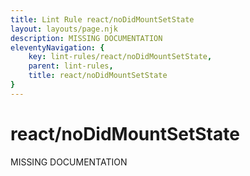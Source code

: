 ```yaml
---
title: Lint Rule react/noDidMountSetState
layout: layouts/page.njk
description: MISSING DOCUMENTATION
eleventyNavigation: {
	key: lint-rules/react/noDidMountSetState,
	parent: lint-rules,
	title: react/noDidMountSetState
}
---
```


# react/noDidMountSetState

MISSING DOCUMENTATION
